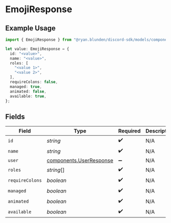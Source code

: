 # EmojiResponse

## Example Usage

```typescript
import { EmojiResponse } from "@ryan.blunden/discord-sdk/models/components";

let value: EmojiResponse = {
  id: "<value>",
  name: "<value>",
  roles: [
    "<value 1>",
    "<value 2>",
  ],
  requireColons: false,
  managed: true,
  animated: false,
  available: true,
};
```

## Fields

| Field                                                              | Type                                                               | Required                                                           | Description                                                        |
| ------------------------------------------------------------------ | ------------------------------------------------------------------ | ------------------------------------------------------------------ | ------------------------------------------------------------------ |
| `id`                                                               | *string*                                                           | :heavy_check_mark:                                                 | N/A                                                                |
| `name`                                                             | *string*                                                           | :heavy_check_mark:                                                 | N/A                                                                |
| `user`                                                             | [components.UserResponse](../../models/components/userresponse.md) | :heavy_minus_sign:                                                 | N/A                                                                |
| `roles`                                                            | *string*[]                                                         | :heavy_check_mark:                                                 | N/A                                                                |
| `requireColons`                                                    | *boolean*                                                          | :heavy_check_mark:                                                 | N/A                                                                |
| `managed`                                                          | *boolean*                                                          | :heavy_check_mark:                                                 | N/A                                                                |
| `animated`                                                         | *boolean*                                                          | :heavy_check_mark:                                                 | N/A                                                                |
| `available`                                                        | *boolean*                                                          | :heavy_check_mark:                                                 | N/A                                                                |